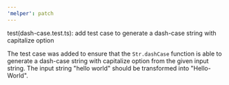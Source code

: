 ```yaml
---
'melper': patch
---
```


test(dash-case.test.ts): add test case to generate a dash-case string with capitalize option

The test case was added to ensure that the `Str.dashCase` function is able to generate a dash-case string with capitalize option from the given input string. The input string "hello world" should be transformed into "Hello-World".
